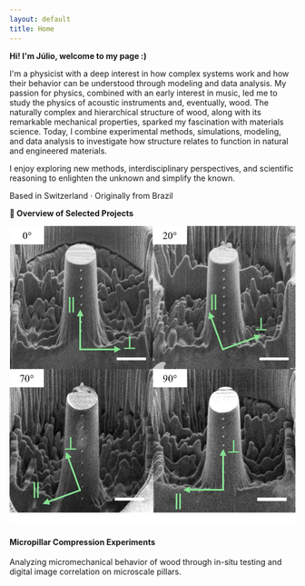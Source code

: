 ```yaml
---
layout: default
title: Home
---
```


<link rel="stylesheet" href="/assets/css/custom.css">



<div class="main-content">

<p><strong>Hi! I'm Júlio, welcome to my page :)</strong></p>

<p>
I'm a physicist with a deep interest in how complex systems work and how their behavior can be understood through modeling and data analysis.
My passion for physics, combined with an early interest in music, led me to study the physics of acoustic instruments and, eventually, wood.  
The naturally complex and hierarchical structure of wood, along with its remarkable mechanical properties, sparked my fascination with materials science.  
Today, I combine experimental methods, simulations, modeling, and data analysis to investigate how structure relates to function in natural and engineered materials.
</p>

<p>
I enjoy exploring new methods, interdisciplinary perspectives, and scientific reasoning to enlighten the unknown and simplify the known.
</p>

<p>
Based in Switzerland · Originally from Brazil
</p>


<p><strong>🧩 Overview of Selected Projects</strong></p>


<div class="project-briefing">
  <img src="/assets/images/Micropillar.jpg" alt="Project 1" class="project-image">
  <div class="project-text">
    <h4>Micropillar Compression Experiments</h4>
    <p>Analyzing micromechanical behavior of wood through in-situ testing and digital image correlation on microscale pillars.</p>
  </div>
</div>



</div>

